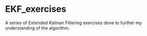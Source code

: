 # EKF_exercises
A series of Extended Kalman Filtering exercises done to further my understanding of the algorithm.
